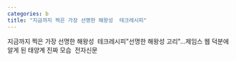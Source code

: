 ```yaml
---
categories: b
title: "지금까지 찍은 가장 선명한 해왕성  테크레시피"
---
```

지금까지 찍은 가장 선명한 해왕성&nbsp;&nbsp;테크레시피"선명한 해왕성 고리"...제임스 웹 덕분에 알게 된 태양계 진짜 모습&nbsp;&nbsp;전자신문